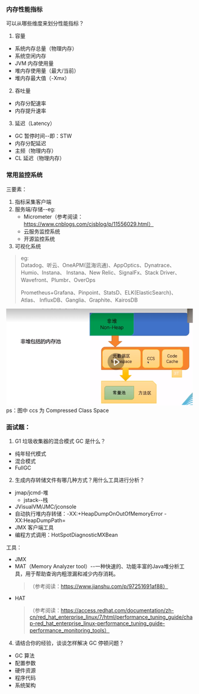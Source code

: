 



### 内存性能指标  
可以从哪些维度来划分性能指标？  
1. 容量  
- 系统内存总量（物理内存）  
- 系统空闲内存  
- JVM 内存使用量  
- 堆内存使用量（最大/当前）  
- 堆内存最大值（-Xmx）  
2. 吞吐量  
- 内存分配速率  
- 内存提升速率  
3. 延迟（Latency）  
- GC 暂停时间--即：STW  
- 内存分配延迟  
- 主频（物理内存）  
- CL 延迟（物理内存）  

### 常用监控系统  
三要素：  
1. 指标采集客户端  
2. 服务端/存储--eg:  
    - Micrometer（参考阅读：https://www.cnblogs.com/cjsblog/p/11556029.html）  
    - 云服务监控系统  
    - 开源监控系统  
3. 可视化系统  

> eg:  
> Datadog、听云、OneAPM(蓝海讯通)、AppOptics、Dynatrace、Humio、Instana、
> Instana、New Relic、SignalFx、Stack Driver、Wavefront、Plumbr、OverOps  
>   
> Prometheus+Grafana、Pinpoint、StatsD、ELK(ElasticSearch)、Atlas、
> InfluxDB、Ganglia、Graphite、KairosDB  
> 


![Java-非堆.png](img/Java-非堆.png)  
ps：图中 ccs 为 Compressed Class Space

### 面试题：  
1. G1 垃圾收集器的混合模式 GC 是什么？
- 纯年轻代模式  
- 混合模式  
- FullGC  

2. 生成内存转储文件有哪几种方式？用什么工具进行分析？  
- jmap/jcmd-堆  
    - jstack--栈  
- JVisualVM/JMC/jconsole  
- 自动执行堆内存转储：-XX:+HeapDumpOnOutOfMemoryError -XX:HeapDumpPath=<file-or-path>  
- JMX 客户端工具  
- 编程方式调用：HotSpotDiagnosticMXBean  

工具：
- JMX  
- MAT（Memory Analyzer tool）--一种快速的、功能丰富的Java堆分析工具，用于帮助查询内粗泄漏和减少内存消耗。  
  >（参考阅读：https://www.jianshu.com/p/97251691af88）  
- HAT
  >（参考阅读：https://access.redhat.com/documentation/zh-cn/red_hat_enterprise_linux/7/html/performance_tuning_guide/chap-red_hat_enterprise_linux-performance_tuning_guide-performance_monitoring_tools）  

4. 请结合你的经验，谈谈怎样解决 GC 停顿问题？  
- GC 算法  
- 配置参数  
- 硬件资源  
- 程序代码  
- 系统架构  























